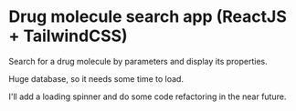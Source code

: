 <h1>Drug molecule search app (ReactJS + TailwindCSS)</h1>
<p>Search for a drug molecule by parameters and display its properties.</p>
<p>Huge database, so it needs some time to load.</p>
<p>I'll add a loading spinner and do some code refactoring in the near future.</p>
